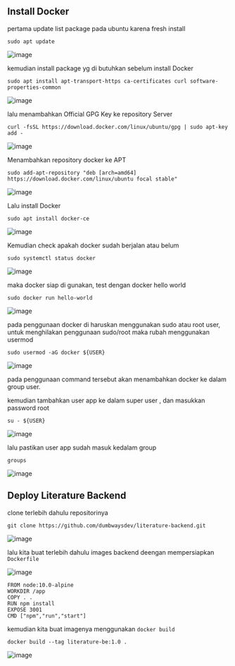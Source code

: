 <h2> Install Docker </h2>

pertama update list package pada ubuntu karena fresh install

```shell
sudo apt update
```

![image](https://user-images.githubusercontent.com/56806850/205819899-16dd96a1-9aaf-43fa-8f7c-92b52a1cd8e8.png)


kemudian install  package yg di butuhkan sebelum install Docker 

```shell
sudo apt install apt-transport-https ca-certificates curl software-properties-common

```

![image](https://user-images.githubusercontent.com/56806850/205821533-2f7d2680-2976-4584-bfc4-93422987c9d1.png)


lalu menambahkan Official GPG Key ke repository Server 

```shell
curl -fsSL https://download.docker.com/linux/ubuntu/gpg | sudo apt-key add -
```

![image](https://user-images.githubusercontent.com/56806850/205821756-77dcfeeb-d4d9-4642-a366-22bc1b89c13e.png)

Menambahkan repository docker ke APT 


```shell
sudo add-apt-repository "deb [arch=amd64] https://download.docker.com/linux/ubuntu focal stable"
```
![image](https://user-images.githubusercontent.com/56806850/205821901-9636dd35-07ac-40ca-ac21-527fce76bbf5.png)

Lalu install Docker 

```shell
sudo apt install docker-ce
```
![image](https://user-images.githubusercontent.com/56806850/205822136-2feb81bf-81d8-41a4-87d4-bc37df0322b8.png)

Kemudian check apakah docker sudah berjalan atau belum 

```shell
sudo systemctl status docker
```

![image](https://user-images.githubusercontent.com/56806850/205822493-0ca21df8-77e1-44b4-88dd-ace0da69a34d.png)

maka docker siap di gunakan, test dengan docker hello world

```shell
sudo docker run hello-world
```

![image](https://user-images.githubusercontent.com/56806850/205822650-abd26026-9837-4d47-9a69-9e95041ee76c.png)


pada penggunaan docker di haruskan menggunakan sudo atau root user, untuk menghilakan penggunaan sudo/root maka rubah menggunakan usermod

```shell 
sudo usermod -aG docker ${USER}
```
![image](https://user-images.githubusercontent.com/56806850/205822965-f4c71c6c-7500-4691-b51a-5bd497a4923a.png)

pada penggunaan command tersebut akan menambahkan docker ke dalam group user. 

kemudian tambahkan user app ke dalam super user , dan masukkan password root

```shell
su - ${USER}
```
![image](https://user-images.githubusercontent.com/56806850/205823217-4c9cfe90-ed54-4bde-9e2d-19a4e2b280b4.png)

lalu pastikan user app sudah masuk kedalam group

```shell
groups
```
![image](https://user-images.githubusercontent.com/56806850/205823306-54c3ac83-f27e-4d4b-a80c-f2f18254265d.png)


<h2> Deploy Literature Backend </h2>

clone terlebih dahulu repositorinya 

```shell
git clone https://github.com/dumbwaysdev/literature-backend.git
```
![image](https://user-images.githubusercontent.com/56806850/205825389-fe6d7cbb-0038-43b8-a466-efeab0d17d14.png)


lalu kita buat terlebih dahulu images backend deengan mempersiapkan `Dockerfile`


![image](https://user-images.githubusercontent.com/56806850/205837907-a15ab03a-7015-4af1-b152-1f346adb3ecc.png)


```shell
FROM node:10.0-alpine  
WORKDIR /app
COPY . .
RUN npm install
EXPOSE 3001
CMD ["npm","run","start"]
```

kemudian kita buat imagenya menggunakan ` docker build `

```shell
docker build --tag literature-be:1.0 .
```

![image](https://user-images.githubusercontent.com/56806850/205839275-88307225-ef9e-44b9-a571-95e1a6fcc66a.png)






